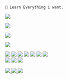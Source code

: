<p >

    🌱 Learn Everything i want.
</p>


<p >
  <a href="https://github.com/akie-tech"><img src="https://github-readme-stats.vercel.app/api?username=akie-tech&bg_color=30,e96443,904e95&title_color=fff&text_color=fff&icon_color=fff&hide_border=true&show_icons=true" /></a>
</p>

<p >
  <a href="https://github.com/akie-tech"><img src="https://github-readme-stats.vercel.app/api/top-langs?username=akie-tech&bg_color=30,e96443,904e95&title_color=fff&text_color=fff&hide_border=true&show_icons=true&layout=compact" /></a>
</p>


<p >
  <a href="https://github.com/akie-tech/github-profile-trophy"><img src="https://github-profile-trophy.vercel.app/?username=akie-tech&theme=onedark" /></a>
</p>

<p >
   <img src="https://github-readme-streak-stats.herokuapp.com/?user=akie-tech" />
</p>
<p >
 <img src="https://img.shields.io/badge/-PHP-black?style=flat-square&logo=PHP" />
  <img src="https://img.shields.io/badge/-JavaScript-black?style=flat-square&logo=javascript" />
  <img src="https://img.shields.io/badge/-Node.js-black?style=flat-square&logo=Node.js" />
  <img src="https://img.shields.io/badge/-HTML5-black?style=flat-square&logo=html5&logoColor=e34f26" />
  <img src="https://img.shields.io/badge/-CSS3-black?style=flat-square&logo=css3&logoColor=1572b6" />
  <img src="https://img.shields.io/badge/-Git-black?style=flat-square&logo=git" />
  <img src="https://img.shields.io/badge/-GitHub-black?style=flat-square&logo=github" /> <br>
  <img src="https://img.shields.io/badge/-Python-black?style=flat-square&logo=python" />
  <img src="https://img.shields.io/badge/-React-black?style=flat-square&logo=react" />
  
  <img src="https://img.shields.io/badge/-VS_Code-black?style=flat-square&logo=visual-studio-code" />
  
</p>

<p >
  
  <a href="mailto:kikiaf193@gmail.com">
  <img src="https://img.shields.io/badge/Gmail-kikiaf193@gmail.com-30302f?style=for-the-badge&logo=gmail" />
  </a>
  <a href="https://instagram.com/_kiki.af">
  <img src="https://img.shields.io/badge/Instagram-@_kiki.af-30302f?logo=instagram&style=for-the-badge" />
  </a>
  <a href="https://www.facebook.com/severn.gov" target="_blank">
  <img src="https://img.shields.io/badge/Facebook-Kiki_AF-30302f?style=for-the-badge&logo=facebook" /></a>
</p>
